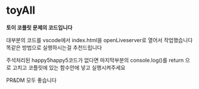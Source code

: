 # toyAll

**토이 코플릿 문제의 코드입니다**

대부분의 코드를 vscode에서 index.html을 openLiveserver로 열어서 작업했습니다
똑같은 방법으로 실행하시는걸 추천드립니다

주석처리된 happy5happy5코드가 없다면
마지막부분의 console.log()를 return 으로 고치고 코플릿에 있는 함수안에 넣고 실행시켜주세요

PR&DM 모두 좋습니다
